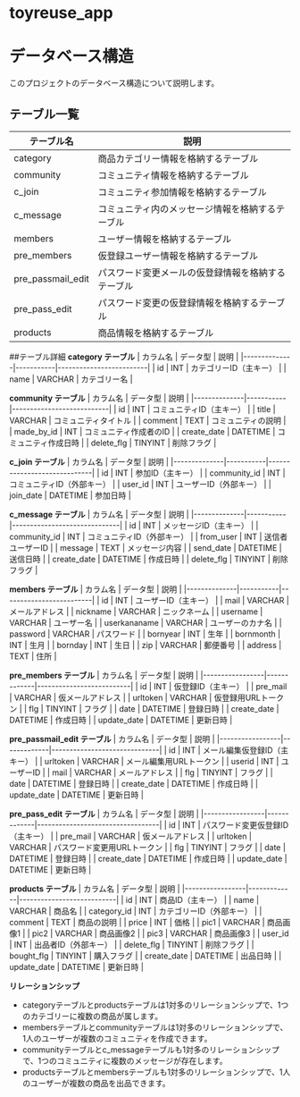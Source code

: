 # toyreuse_app

# データベース構造
このプロジェクトのデータベース構造について説明します。
  
## テーブル一覧
| テーブル名          | 説明                                               |
|---------------------|----------------------------------------------------|
| category            | 商品カテゴリー情報を格納するテーブル               |
| community           | コミュニティ情報を格納するテーブル                 |
| c_join              | コミュニティ参加情報を格納するテーブル             |
| c_message           | コミュニティ内のメッセージ情報を格納するテーブル   |
| members             | ユーザー情報を格納するテーブル                     |
| pre_members         | 仮登録ユーザー情報を格納するテーブル               |
| pre_passmail_edit   | パスワード変更メールの仮登録情報を格納するテーブル |
| pre_pass_edit       | パスワード変更の仮登録情報を格納するテーブル       |
| products            | 商品情報を格納するテーブル                         |

  
##テーブル詳細
**category テーブル**
| カラム名     | データ型  | 説明                    |
|--------------|-----------|-------------------------|
| id           | INT       | カテゴリーID（主キー）  |
| name         | VARCHAR   | カテゴリー名            |
  
**community テーブル**
| カラム名     | データ型  | 説明                      |
|--------------|-----------|---------------------------|
| id           | INT       | コミュニティID（主キー）  |
| title        | VARCHAR   | コミュニティタイトル      |
| comment      | TEXT      | コミュニティの説明        |
| made_by_id   | INT       | コミュニティ作成者のID    |
| create_date  | DATETIME  | コミュニティ作成日時      |
| delete_flg   | TINYINT   | 削除フラグ                |
  
**c_join テーブル**
| カラム名     | データ型 | 説明                         |
|--------------|-----------|-----------------------------|
| id           | INT       | 参加ID（主キー）            |
| community_id | INT       | コミュニティID（外部キー）  |
| user_id      | INT       | ユーザーID（外部キー）      |
| join_date    | DATETIME  | 参加日時                    |
  
**c_message テーブル**
| カラム名     | データ型  | 説明                         |
|--------------|-----------|------------------------------|
| id           | INT       | メッセージID（主キー）       |
| community_id | INT       | コミュニティID（外部キー）   |
| from_user    | INT       | 送信者ユーザーID             |
| message      | TEXT      | メッセージ内容               |
| send_date    | DATETIME  | 送信日時                     |
| create_date  | DATETIME  | 作成日時                     |
| delete_flg   | TINYINT   | 削除フラグ                   |
  
**members テーブル**
| カラム名     | データ型  | 説明                    |
|--------------|-----------|-------------------------|
| id           | INT       | ユーザーID（主キー）    |
| mail         | VARCHAR   | メールアドレス          |
| nickname     | VARCHAR   | ニックネーム            |
| username     | VARCHAR   | ユーザー名              |
| userkananame | VARCHAR   | ユーザーのカナ名        |
| password     | VARCHAR   | パスワード              |
| bornyear     | INT       | 生年                    |
| bornmonth    | INT       | 生月                    |
| bornday      | INT       | 生日                    |
| zip          | VARCHAR   | 郵便番号                |
| address      | TEXT      | 住所                    |
  
**pre_members テーブル**
| カラム名        | データ型    | 説明                     |
|-----------------|-------------|--------------------------|
| id              | INT         | 仮登録ID（主キー）       |
| pre_mail        | VARCHAR     | 仮メールアドレス         |
| urltoken        | VARCHAR     | 仮登録用URLトークン      |
| flg             | TINYINT     | フラグ                   |
| date            | DATETIME    | 登録日時                 |
| create_date     | DATETIME    | 作成日時                 |
| update_date     | DATETIME    | 更新日時                 |
  
**pre_passmail_edit テーブル**
| カラム名        | データ型    | 説明                         |
|-----------------|-------------|------------------------------|
| id              | INT         | メール編集仮登録ID（主キー） |
| urltoken        | VARCHAR     | メール編集用URLトークン      |
| userid          | INT         | ユーザーID                   |
| mail            | VARCHAR     | メールアドレス               |
| flg             | TINYINT     | フラグ                       |
| date            | DATETIME    | 登録日時                     |
| create_date     | DATETIME    | 作成日時                     |
| update_date     | DATETIME    | 更新日時                     |
  
**pre_pass_edit テーブル**
| カラム名        | データ型    | 説明                             |
|-----------------|-------------|----------------------------------|
| id              | INT         | パスワード変更仮登録ID（主キー） |
| pre_mail        | VARCHAR     | 仮メールアドレス                 |
| urltoken        | VARCHAR     | パスワード変更用URLトークン      |
| flg             | TINYINT     | フラグ                           |
| date            | DATETIME    | 登録日時                         |
| create_date     | DATETIME    | 作成日時                         |
| update_date     | DATETIME    | 更新日時                         |
  
**products テーブル**
| カラム名        | データ型    | 説明                      |
|-----------------|-------------|---------------------------|
| id              | INT         | 商品ID（主キー）          |
| name            | VARCHAR     | 商品名                    |
| category_id     | INT         | カテゴリーID（外部キー）  |
| comment         | TEXT        | 商品の説明                |
| price           | INT         | 価格                      |
| pic1            | VARCHAR     | 商品画像1                 |
| pic2            | VARCHAR     | 商品画像2                 |
| pic3            | VARCHAR     | 商品画像3                 |
| user_id         | INT         | 出品者ID（外部キー）      |
| delete_flg      | TINYINT     | 削除フラグ                |
| bought_flg      | TINYINT     | 購入フラグ                |
| create_date     | DATETIME    | 出品日時                  |
| update_date     | DATETIME    | 更新日時                  |

  
**リレーションシップ**  
* categoryテーブルとproductsテーブルは1対多のリレーションシップで、1つのカテゴリーに複数の商品が属します。  
* membersテーブルとcommunityテーブルは1対多のリレーションシップで、1人のユーザーが複数のコミュニティを作成できます。  
* communityテーブルとc_messageテーブルも1対多のリレーションシップで、1つのコミュニティに複数のメッセージが存在します。  
* productsテーブルとmembersテーブルも1対多のリレーションシップで、1人のユーザーが複数の商品を出品できます。  